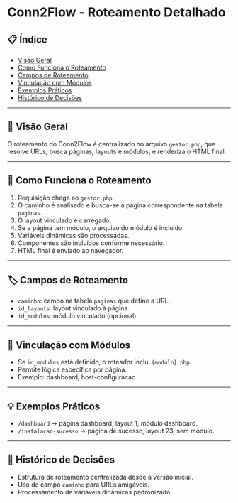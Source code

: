 # Conn2Flow - Roteamento Detalhado

## 📋 Índice
- [Visão Geral](#visão-geral)
- [Como Funciona o Roteamento](#como-funciona-o-roteamento)
- [Campos de Roteamento](#campos-de-roteamento)
- [Vinculação com Módulos](#vinculação-com-módulos)
- [Exemplos Práticos](#exemplos-práticos)
- [Histórico de Decisões](#histórico-de-decisões)

---

## 🎯 Visão Geral

O roteamento do Conn2Flow é centralizado no arquivo `gestor.php`, que resolve URLs, busca páginas, layouts e módulos, e renderiza o HTML final.

---

## 🔄 Como Funciona o Roteamento
1. Requisição chega ao `gestor.php`.
2. O caminho é analisado e busca-se a página correspondente na tabela `paginas`.
3. O layout vinculado é carregado.
4. Se a página tem módulo, o arquivo do módulo é incluído.
5. Variáveis dinâmicas são processadas.
6. Componentes são incluídos conforme necessário.
7. HTML final é enviado ao navegador.

---

## 🏷️ Campos de Roteamento
- `caminho`: campo na tabela `paginas` que define a URL.
- `id_layouts`: layout vinculado à página.
- `id_modulos`: módulo vinculado (opcional).

---

## 🔗 Vinculação com Módulos
- Se `id_modulos` está definido, o roteador inclui `{modulo}.php`.
- Permite lógica específica por página.
- Exemplo: dashboard, host-configuracao.

---

## 💡 Exemplos Práticos
- `/dashboard` → página dashboard, layout 1, módulo dashboard.
- `/instalacao-sucesso` → página de sucesso, layout 23, sem módulo.

---

## 📜 Histórico de Decisões
- Estrutura de roteamento centralizada desde a versão inicial.
- Uso de campo `caminho` para URLs amigáveis.
- Processamento de variáveis dinâmicas padronizado.
